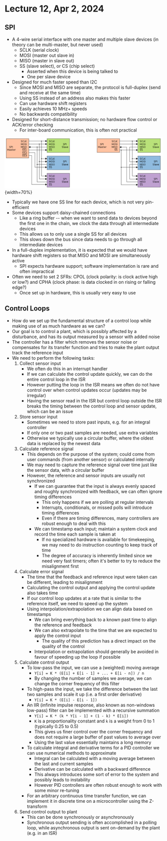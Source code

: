 # Lecture 12, Apr 2, 2024

## SPI

* A 4-wire serial interface with one master and multiple slave devices (in theory can be multi-master, but never used)
	* SCLK (serial clock)
	* MOSI (master out slave in)
	* MISO (master in slave out)
	* SS (slave select), or CS (chip select)
		* Asserted when this device is being talked to
		* One per slave device
* Designed for much faster speed than I2C
	* Since MOSI and MISO are separate, the protocol is full-duplex (send and receive at the same time)
	* Using SS instead of an address also makes this faster
	* Can use hardware shift registers
	* Easily achieves 10 MHz+ speeds
	* No backwards compatibility
* Designed for short-distance transmission; no hardware flow control or ACK/error checking
	* For inter-board communication, this is often not practical

![Typical vs. daisy-chained connection for SPI.](./imgs/lec12_1.png){width=70%}

* Typically we have one SS line for each device, which is not very pin-efficient
* Some devices support daisy-chained connections
	* Like a ring buffer -- when we want to send data to devices beyond the first one in the chain, we clock the data through all intermediate devices
	* This allows us to only use a single SS for all devices
	* This slows down the bus since data needs to go through all intermediate devices
* In a full-duplex implementation, it is expected that we would have hardware shift registers so that MISO and MOSI are simultaneously active
	* SPI expects hardware support; software implementation is rare and often impractical
* Often we need to set 2 SFRs: CPOL (clock polarity: is clock active high or low?) and CPHA (clock phase: is data clocked in on rising or falling edge?)
	* Once set up in hardware, this is usually very easy to use

## Control Loops

* How do we set up the fundamental structure of a control loop while making use of as much hardware as we can?
* Our goal is to control a plant, which is possibly affected by a disturbance, and has its output measured by a sensor with added noise
* The controller has a filter which removes the sensor noise or compensates for its transfer function and tries to make the plant output track the reference input
* We need to perform the following tasks:
	1. Collect sensor input
		* We often do this in an interrupt handler
		* If we can calculate the control update quickly, we can do the entire control loop in the ISR
		* However putting the loop in the ISR means we often do not have control over when control updates occur (updates may be irregular)
		* Having the sensor read in the ISR but control loop outside the ISR breaks the timing between the control loop and sensor update, which can be an issue
	2. Store sensor input
		* Sometimes we need to store past inputs, e.g. for an integral controller
		* If only one or two past samples are needed, use extra variables
		* Otherwise we typically use a circular buffer, where the oldest data is replaced by the newest data
	3. Calculate reference signal
		* This depends on the purpose of the system; could come from user commands (from another sensor) or calculated internally
		* We may need to capture the reference signal over time just like the sensor data, with a circular buffer
		* However, the reference and sensor inputs are usually not synchronized
			* If we can guarantee that the input is always evenly spaced and roughly synchronized with feedback, we can often ignore timing differences
				* This only happens if we are polling at regular intervals
				* Interrupts, conditionals, or missed polls will introduce timing differences
				* Even if there are timing differences, many controllers are robust enough to deal with this
			* We can timestamp each input; maintain a system clock and record the time each sample is taken at
				* If no specialized hardware is available for timekeeping, we may need to do instruction counting to keep track of time
				* The degree of accuracy is inherently limited since we need very fast timers; often it's better to try to reduce the misalignment first
	4. Calculate error signal
		* The time that the feedback and reference input were taken can be different, leading to misalignment
		* Calculating the control output and applying the control update also takes time
		* If our control loop updates at a rate that is similar to the reference itself, we need to speed up the system
		* Using interpolation/extrapolation we can align data based on timestamps
			* We can bring everything back to a known past time to align the reference and feedback
			* We can also extrapolate to the time that we are expected to apply the control input
				* The quality of this prediction has a direct impact on the quality of the control
			* Interpolation or extrapolation should generally be avoided in favour of speeding up the loop if possible
	5. Calculate control output
		* To low-pass the input, we can use a (weighted) moving average
			* `Y[i] = K * (E[i] + E[i - 1] + ... + E[i - n]) / n`
			* By changing the number of samples we average, we can change the corner frequency of this filter
		* To high-pass the input, we take the difference between the last two samples and scale it up (i.e. a first order derivative)
			* `Y[i] = K * (E[i] - E[i - 1])`
		* An IIR (infinite impulse response, also known as non-windows low-pass) filter can be implemented with a recursive summation
			* `Y[i] = K * (k * Y[i - 1] + (1 - k) * E[i])`
			* `K` is a proportionality constant and `k` is a weight from 0 to 1 (typically 0.25 to 0.5)
			* This gives us finer control over the corner frequency and does not require a large buffer of past values to average over
			* Using the last value essentially maintains a long memory
		* To calculate integral and derivative terms for a PID controller we can use numerical methods to approximate
			* Integral can be calculated with a moving average between the last and current samples
			* Derivative can be calculated with a backward difference
			* This always introduces some sort of error to the system and possibly leads to instability
			* However PID controllers are often robust enough to work with some minor re-tuning
		* For an arbitrary continuous time transfer function, we can implement it in discrete time on a microcontroller using the Z-transform
	6. Send control output to plant
		* This can be done synchronously or asynchronously
		* Synchronous output sending is often accomplished in a polling loop, while asynchronous output is sent on-demand by the plant (e.g. in an ISR)

